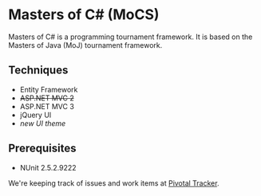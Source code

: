 # Masters of C# (MoCS)

Masters of C# is a programming tournament framework. It is based on the Masters of Java (MoJ) tournament framework. 

## Techniques
  * Entity Framework
  * <del>ASP.NET MVC 2
  * ASP.NET MVC 3
  * jQuery UI
  * _new UI theme_

## Prerequisites
  * NUnit 2.5.2.9222

We're keeping track of issues and work items at [Pivotal Tracker](https://www.pivotaltracker.com/projects/162169).
